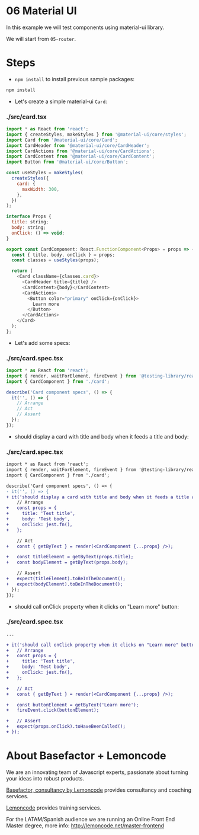 # 06 Material UI

In this example we will test components using material-ui library.

We will start from `05-router`.

# Steps

- `npm install` to install previous sample packages:

```bash
npm install
```

- Let's create a simple material-ui `Card`:

### ./src/card.tsx

```javascript
import * as React from 'react';
import { createStyles, makeStyles } from '@material-ui/core/styles';
import Card from '@material-ui/core/Card';
import CardHeader from '@material-ui/core/CardHeader';
import CardActions from '@material-ui/core/CardActions';
import CardContent from '@material-ui/core/CardContent';
import Button from '@material-ui/core/Button';

const useStyles = makeStyles(
  createStyles({
    card: {
      maxWidth: 300,
    },
  })
);

interface Props {
  title: string;
  body: string;
  onClick: () => void;
}

export const CardComponent: React.FunctionComponent<Props> = props => {
  const { title, body, onClick } = props;
  const classes = useStyles(props);

  return (
    <Card className={classes.card}>
      <CardHeader title={title} />
      <CardContent>{body}</CardContent>
      <CardActions>
        <Button color="primary" onClick={onClick}>
          Learn more
        </Button>
      </CardActions>
    </Card>
  );
};
```

- Let's add some specs:

### ./src/card.spec.tsx

```javascript
import * as React from 'react';
import { render, waitForElement, fireEvent } from '@testing-library/react';
import { CardComponent } from './card';

describe('Card component specs', () => {
  it('', () => {
    // Arrange
    // Act
    // Assert
  });
});
```

- should display a card with title and body when it feeds a title and body:

### ./src/card.spec.tsx

```diff
import * as React from 'react';
import { render, waitForElement, fireEvent } from '@testing-library/react';
import { CardComponent } from './card';

describe('Card component specs', () => {
- it('', () => {
+ it('should display a card with title and body when it feeds a title and body', () => {
    // Arrange
+   const props = {
+     title: 'Test title',
+     body: 'Test body',
+     onClick: jest.fn(),
+   };

    // Act
+   const { getByText } = render(<CardComponent {...props} />);

+   const titleElement = getByText(props.title);
+   const bodyElement = getByText(props.body);

    // Assert
+   expect(titleElement).toBeInTheDocument();
+   expect(bodyElement).toBeInTheDocument();
  });
});

```

- should call onClick property when it clicks on "Learn more" button:

### ./src/card.spec.tsx

```diff
...

+ it('should call onClick property when it clicks on "Learn more" button', () => {
+   // Arrange
+   const props = {
+     title: 'Test title',
+     body: 'Test body',
+     onClick: jest.fn(),
+   };

+   // Act
+   const { getByText } = render(<CardComponent {...props} />);

+   const buttonElement = getByText('Learn more');
+   fireEvent.click(buttonElement);

+   // Assert
+   expect(props.onClick).toHaveBeenCalled();
+ });

```

# About Basefactor + Lemoncode

We are an innovating team of Javascript experts, passionate about turning your ideas into robust products.

[Basefactor, consultancy by Lemoncode](http://www.basefactor.com) provides consultancy and coaching services.

[Lemoncode](http://lemoncode.net/services/en/#en-home) provides training services.

For the LATAM/Spanish audience we are running an Online Front End Master degree, more info: http://lemoncode.net/master-frontend
